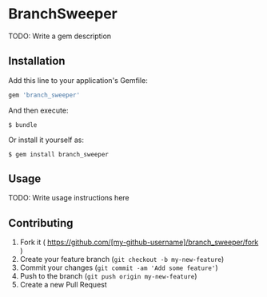 # BranchSweeper

TODO: Write a gem description

## Installation

Add this line to your application's Gemfile:

```ruby
gem 'branch_sweeper'
```

And then execute:

    $ bundle

Or install it yourself as:

    $ gem install branch_sweeper

## Usage

TODO: Write usage instructions here

## Contributing

1. Fork it ( https://github.com/[my-github-username]/branch_sweeper/fork )
2. Create your feature branch (`git checkout -b my-new-feature`)
3. Commit your changes (`git commit -am 'Add some feature'`)
4. Push to the branch (`git push origin my-new-feature`)
5. Create a new Pull Request
